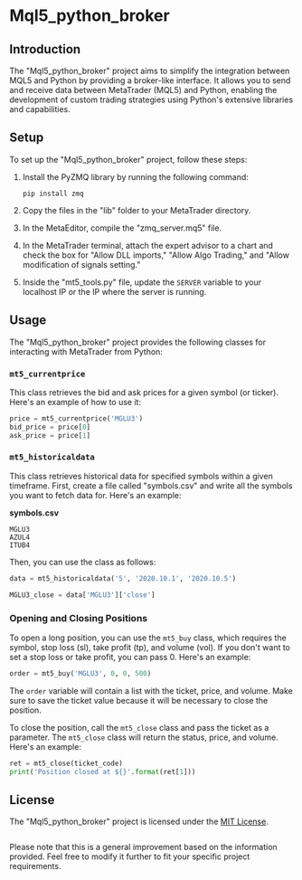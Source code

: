 
# Mql5_python_broker

## Introduction

The "Mql5_python_broker" project aims to simplify the integration between MQL5 and Python by providing a broker-like interface. It allows you to send and receive data between MetaTrader (MQL5) and Python, enabling the development of custom trading strategies using Python's extensive libraries and capabilities.

## Setup

To set up the "Mql5_python_broker" project, follow these steps:

1. Install the PyZMQ library by running the following command:
   ```
   pip install zmq
   ```

2. Copy the files in the "lib" folder to your MetaTrader directory.

3. In the MetaEditor, compile the "zmq_server.mq5" file.

4. In the MetaTrader terminal, attach the expert advisor to a chart and check the box for "Allow DLL imports," "Allow Algo Trading," and "Allow modification of signals setting."

5. Inside the "mt5_tools.py" file, update the `SERVER` variable to your localhost IP or the IP where the server is running.

## Usage

The "Mql5_python_broker" project provides the following classes for interacting with MetaTrader from Python:

### `mt5_currentprice`

This class retrieves the bid and ask prices for a given symbol (or ticker). Here's an example of how to use it:

```python
price = mt5_currentprice('MGLU3')
bid_price = price[0]
ask_price = price[1]
```

### `mt5_historicaldata`

This class retrieves historical data for specified symbols within a given timeframe. First, create a file called "symbols.csv" and write all the symbols you want to fetch data for. Here's an example:

**symbols.csv**
```
MGLU3
AZUL4
ITUB4
```

Then, you can use the class as follows:

```python
data = mt5_historicaldata('5', '2020.10.1', '2020.10.5')

MGLU3_close = data['MGLU3']['close']
```

### Opening and Closing Positions

To open a long position, you can use the `mt5_buy` class, which requires the symbol, stop loss (sl), take profit (tp), and volume (vol). If you don't want to set a stop loss or take profit, you can pass 0. Here's an example:

```python
order = mt5_buy('MGLU3', 0, 0, 500)
```

The `order` variable will contain a list with the ticket, price, and volume. Make sure to save the ticket value because it will be necessary to close the position.

To close the position, call the `mt5_close` class and pass the ticket as a parameter. The `mt5_close` class will return the status, price, and volume. Here's an example:

```python
ret = mt5_close(ticket_code)
print('Position closed at ${}'.format(ret[1]))
```

## License

The "Mql5_python_broker" project is licensed under the [MIT License](LICENSE).

```
```

Please note that this is a general improvement based on the information provided. Feel free to modify it further to fit your specific project requirements.
